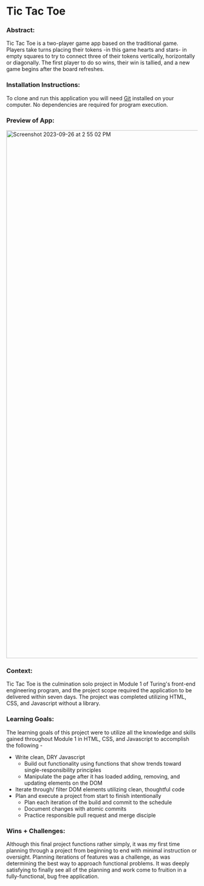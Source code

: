 # Tic Tac Toe

### Abstract:
  Tic Tac Toe is a two-player game app based on the traditional game. Players take turns placing their tokens -in this game hearts and stars- in empty squares to try to connect three of their tokens vertically, horizontally or diagonally. The first player to do so wins, their win is tallied, and a new game begins after the board refreshes.
  
### Installation Instructions:
  To clone and run this application you will need [Git](https://git-scm.com/) installed on your computer. No dependencies are required for program execution.

### Preview of App:
<img width="1391" alt="Screenshot 2023-09-26 at 2 55 02 PM" src="https://github.com/eric-kendrick/tic-tac-toe/assets/45040241/70e3536c-89ef-4370-8b86-bd92c40ea300">


### Context:
 Tic Tac Toe is the culmination solo project in Module 1 of Turing's front-end engineering program, and the project scope required the application to be delivered within seven days. The project was completed utilizing HTML, CSS, and Javascript without a library.


### Learning Goals:
  The learning goals of this project were to utilize all the knowledge and skills gained throughout Module 1 in HTML, CSS, and Javascript to accomplish the following - 
  * Write clean, DRY Javascript
    * Build out functionality using functions that show trends toward single-responsibility principles 
    * Manipulate the page after it has loaded adding, removing, and updating elements on the DOM
  * Iterate through/ filter DOM elements utilizing clean, thoughtful code
  * Plan and execute a project from start to finish intentionally
    * Plan each iteration of the build and commit to the schedule
    * Document changes with atomic commits
    * Practice responsible pull request and merge disciple

### Wins + Challenges:
  Although this final project functions rather simply, it was my first time planning through a project from beginning to end with minimal instruction or oversight. Planning iterations of features was a challenge, as was determining the best way to approach functional problems. It was deeply satisfying to finally see all of the planning and work come to fruition in a fully-functional, bug free application. 
